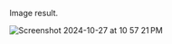 Image result.

![Screenshot 2024-10-27 at 10 57 21 PM](https://github.com/user-attachments/assets/a6ddae7e-a116-4d12-8212-9159cddd4213)
